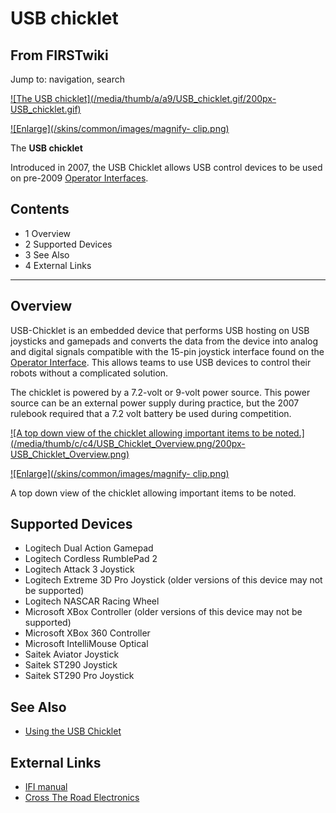 # USB chicklet

## From FIRSTwiki

Jump to: navigation, search

[![The USB chicklet](/media/thumb/a/a9/USB_chicklet.gif/200px-
USB_chicklet.gif)](Image:USB_chicklet.gif "The USB chicklet")

[![Enlarge](/skins/common/images/magnify-
clip.png)](Image:USB_chicklet.gif "Enlarge")

The **USB chicklet**

Introduced in 2007, the USB Chicklet allows USB control devices to be used on pre-2009 [Operator Interfaces](Operator_Interface "Operator
Interface").

## Contents

- 1 Overview
- 2 Supported Devices
- 3 See Also
- 4 External Links

--------------------------------------------------------------------------------

## Overview

USB-Chicklet is an embedded device that performs USB hosting on USB joysticks and gamepads and converts the data from the device into analog and digital signals compatible with the 15-pin joystick interface found on the [Operator Interface](operator-interface). This allows teams to use USB devices to control their robots without a complicated solution.

The chicklet is powered by a 7.2-volt or 9-volt power source. This power source can be an external power supply during practice, but the 2007 rulebook required that a 7.2 volt battery be used during competition.

[![A top down view of the chicklet allowing important items to be
noted.](/media/thumb/c/c4/USB_Chicklet_Overview.png/200px-
USB_Chicklet_Overview.png)](Image:USB_Chicklet_Overview.png "A top
down view of the chicklet allowing important items to be noted.")

[![Enlarge](/skins/common/images/magnify-
clip.png)](Image:USB_Chicklet_Overview.png "Enlarge")

A top down view of the chicklet allowing important items to be noted.

## Supported Devices

- Logitech Dual Action Gamepad
- Logitech Cordless RumblePad 2
- Logitech Attack 3 Joystick
- Logitech Extreme 3D Pro Joystick (older versions of this device may not be supported)
- Logitech NASCAR Racing Wheel
- Microsoft XBox Controller (older versions of this device may not be supported)
- Microsoft XBox 360 Controller
- Microsoft IntelliMouse Optical
- Saitek Aviator Joystick
- Saitek ST290 Joystick
- Saitek ST290 Pro Joystick

## See Also

- [Using the USB Chicklet](Using_the_USB_chicklet "Using the USB chicklet")

## External Links

- [IFI manual](http://www.ifirobotics.com/docs/usbchicklet-usermanual-rev1-2.pdf "http://www.ifirobotics.com/docs/usbchicklet-usermanual-rev1-2.pdf")
- [Cross The Road Electronics](http://www.crosstheroadelectronics.com "http://www.crosstheroadelectronics.com")
